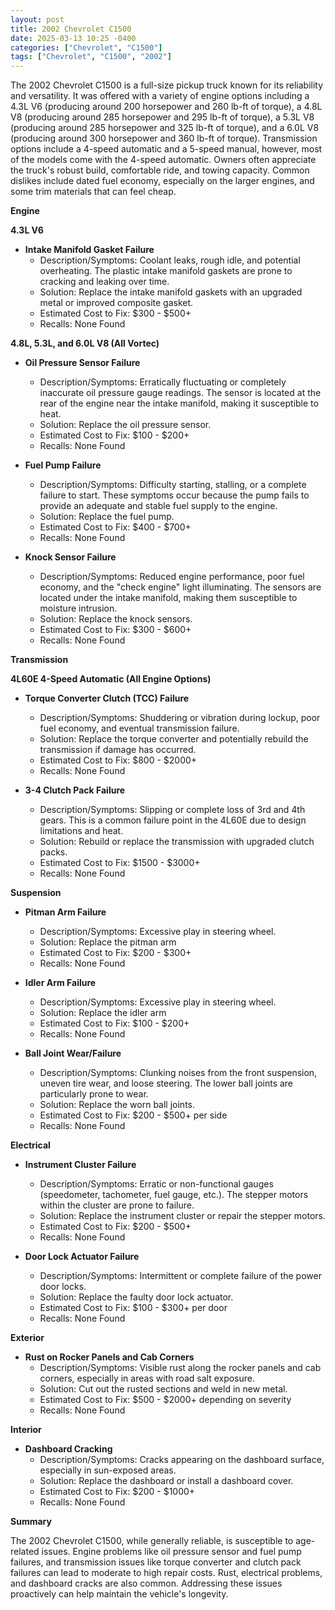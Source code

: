 ```yaml
---
layout: post
title: 2002 Chevrolet C1500
date: 2025-03-13 10:25 -0400
categories: ["Chevrolet", "C1500"]
tags: ["Chevrolet", "C1500", "2002"]
---
```

The 2002 Chevrolet C1500 is a full-size pickup truck known for its reliability and versatility. It was offered with a variety of engine options including a 4.3L V6 (producing around 200 horsepower and 260 lb-ft of torque), a 4.8L V8 (producing around 285 horsepower and 295 lb-ft of torque), a 5.3L V8 (producing around 285 horsepower and 325 lb-ft of torque), and a 6.0L V8 (producing around 300 horsepower and 360 lb-ft of torque). Transmission options include a 4-speed automatic and a 5-speed manual, however, most of the models come with the 4-speed automatic. Owners often appreciate the truck's robust build, comfortable ride, and towing capacity. Common dislikes include dated fuel economy, especially on the larger engines, and some trim materials that can feel cheap.

**Engine**

**4.3L V6**

*   **Intake Manifold Gasket Failure**
    *   Description/Symptoms: Coolant leaks, rough idle, and potential overheating. The plastic intake manifold gaskets are prone to cracking and leaking over time.
    *   Solution: Replace the intake manifold gaskets with an upgraded metal or improved composite gasket.
    *   Estimated Cost to Fix: $300 - $500+
    * Recalls: None Found

**4.8L, 5.3L, and 6.0L V8 (All Vortec)**

*   **Oil Pressure Sensor Failure**
    *   Description/Symptoms: Erratically fluctuating or completely inaccurate oil pressure gauge readings. The sensor is located at the rear of the engine near the intake manifold, making it susceptible to heat.
    *   Solution: Replace the oil pressure sensor.
    *   Estimated Cost to Fix: $100 - $200+
    * Recalls: None Found

*   **Fuel Pump Failure**
    *   Description/Symptoms: Difficulty starting, stalling, or a complete failure to start. These symptoms occur because the pump fails to provide an adequate and stable fuel supply to the engine.
    *   Solution: Replace the fuel pump.
    *   Estimated Cost to Fix: $400 - $700+
    * Recalls: None Found

*   **Knock Sensor Failure**
    *   Description/Symptoms: Reduced engine performance, poor fuel economy, and the "check engine" light illuminating. The sensors are located under the intake manifold, making them susceptible to moisture intrusion.
    *   Solution: Replace the knock sensors.
    *   Estimated Cost to Fix: $300 - $600+
    * Recalls: None Found

**Transmission**

**4L60E 4-Speed Automatic (All Engine Options)**

*   **Torque Converter Clutch (TCC) Failure**
    *   Description/Symptoms: Shuddering or vibration during lockup, poor fuel economy, and eventual transmission failure.
    *   Solution: Replace the torque converter and potentially rebuild the transmission if damage has occurred.
    *   Estimated Cost to Fix: $800 - $2000+
    * Recalls: None Found

*   **3-4 Clutch Pack Failure**
    *   Description/Symptoms: Slipping or complete loss of 3rd and 4th gears. This is a common failure point in the 4L60E due to design limitations and heat.
    *   Solution: Rebuild or replace the transmission with upgraded clutch packs.
    *   Estimated Cost to Fix: $1500 - $3000+
    * Recalls: None Found

**Suspension**

*   **Pitman Arm Failure**
    *   Description/Symptoms: Excessive play in steering wheel.
    *   Solution: Replace the pitman arm
    *   Estimated Cost to Fix: $200 - $300+
    * Recalls: None Found

*   **Idler Arm Failure**
    *   Description/Symptoms: Excessive play in steering wheel.
    *   Solution: Replace the idler arm
    *   Estimated Cost to Fix: $100 - $200+
    * Recalls: None Found

*   **Ball Joint Wear/Failure**
    *   Description/Symptoms: Clunking noises from the front suspension, uneven tire wear, and loose steering. The lower ball joints are particularly prone to wear.
    *   Solution: Replace the worn ball joints.
    *   Estimated Cost to Fix: $200 - $500+ per side
    * Recalls: None Found

**Electrical**

*   **Instrument Cluster Failure**
    *   Description/Symptoms: Erratic or non-functional gauges (speedometer, tachometer, fuel gauge, etc.). The stepper motors within the cluster are prone to failure.
    *   Solution: Replace the instrument cluster or repair the stepper motors.
    *   Estimated Cost to Fix: $200 - $500+
    * Recalls: None Found

*   **Door Lock Actuator Failure**
    *   Description/Symptoms: Intermittent or complete failure of the power door locks.
    *   Solution: Replace the faulty door lock actuator.
    *   Estimated Cost to Fix: $100 - $300+ per door
    * Recalls: None Found

**Exterior**

*   **Rust on Rocker Panels and Cab Corners**
    *   Description/Symptoms: Visible rust along the rocker panels and cab corners, especially in areas with road salt exposure.
    *   Solution: Cut out the rusted sections and weld in new metal.
    *   Estimated Cost to Fix: $500 - $2000+ depending on severity
    * Recalls: None Found

**Interior**

*   **Dashboard Cracking**
    *   Description/Symptoms: Cracks appearing on the dashboard surface, especially in sun-exposed areas.
    *   Solution: Replace the dashboard or install a dashboard cover.
    *   Estimated Cost to Fix: $200 - $1000+
    * Recalls: None Found

**Summary**

The 2002 Chevrolet C1500, while generally reliable, is susceptible to age-related issues. Engine problems like oil pressure sensor and fuel pump failures, and transmission issues like torque converter and clutch pack failures can lead to moderate to high repair costs. Rust, electrical problems, and dashboard cracks are also common. Addressing these issues proactively can help maintain the vehicle's longevity.

